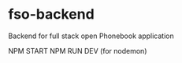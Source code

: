 # fso-backend

Backend for full stack open Phonebook application

NPM START
NPM RUN DEV (for nodemon)
